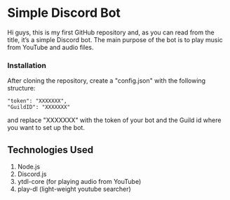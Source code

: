 # Simple Discord Bot

Hi guys, this is my first GitHub repository and, as you can read from the title, it’s a simple Discord bot. The main purpose of the bot is to play music from YouTube and audio files.

### Installation
After cloning the repository, create a "config.json" with the following structure:

    "token": "XXXXXXX",
    "GuildID": "XXXXXXX"

and replace "XXXXXXX" with the token of your bot and the Guild id where you want to set up the bot.


## Technologies Used
1. Node.js
2. Discord.js
3. ytdl-core (for playing audio from YouTube)
4. play-dl (light-weight youtube searcher)

